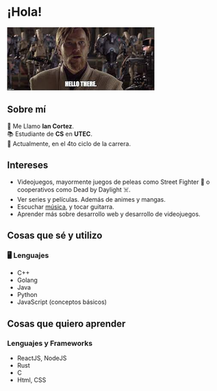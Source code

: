# ¡Hola!

![Hello There](image.png)


## Sobre mí

:wave: Me Llamo **Ian Cortez**. </br>
:books: Estudiante de **CS** en **UTEC**. </br>
:open_file_folder: Actualmente, en el 4to ciclo de la carrera. </br>


## Intereses

* Videojuegos, mayormente juegos de peleas como Street Fighter :fist_right: o cooperativos como Dead by Daylight :skull_and_crossbones:.
* Ver series y películas. Además de animes y mangas.
* Escuchar [música](https://youtu.be/dQw4w9WgXcQ), y tocar guitarra.
* Aprender más sobre desarrollo web y desarrollo de videojuegos.


## Cosas que sé y utilizo


### :desktop_computer: Lenguajes

* C++
* Golang
* Java
* Python
* JavaScript (conceptos básicos)



## Cosas que quiero aprender

### Lenguajes y Frameworks

* ReactJS, NodeJS
* Rust
* C
* Html, CSS


